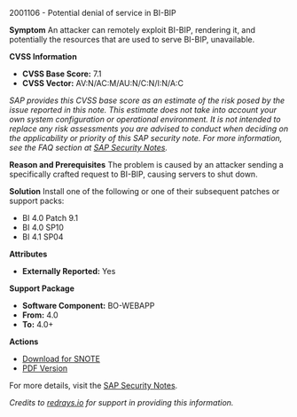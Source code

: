 2001106 - Potential denial of service in BI-BIP

**Symptom**
An attacker can remotely exploit BI-BIP, rendering it, and potentially the resources that are used to serve BI-BIP, unavailable.

**CVSS Information**
- **CVSS Base Score:** 7.1
- **CVSS Vector:** AV:N/AC:M/AU:N/C:N/I:N/A:C

*SAP provides this CVSS base score as an estimate of the risk posed by the issue reported in this note. This estimate does not take into account your own system configuration or operational environment. It is not intended to replace any risk assessments you are advised to conduct when deciding on the applicability or priority of this SAP security note. For more information, see the FAQ section at [SAP Security Notes](https://me.sap.com/securitynotes/).*

**Reason and Prerequisites**
The problem is caused by an attacker sending a specifically crafted request to BI-BIP, causing servers to shut down.

**Solution**
Install one of the following or one of their subsequent patches or support packs:
- BI 4.0 Patch 9.1
- BI 4.0 SP10
- BI 4.1 SP04

**Attributes**
- **Externally Reported:** Yes

**Support Package**
- **Software Component:** BO-WEBAPP
- **From:** 4.0
- **To:** 4.0+

**Actions**
- [Download for SNOTE](https://notesdownloads.sap.com/note/0040000017852062017)
- [PDF Version](https://me.sap.com/support/sfm/notes/print/0002001106?language=en-US&token=8EED65AAFFAB61DAA5B487CDF203FD0F)

For more details, visit the [SAP Security Notes](https://me.sap.com/notes/0002001106/E).

*Credits to [redrays.io](https://redrays.io) for support in providing this information.*